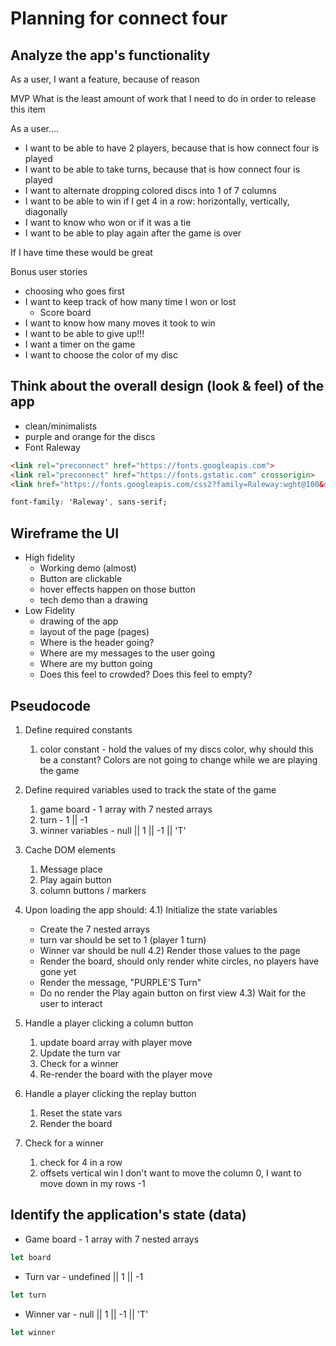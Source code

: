 # Planning for connect four

## Analyze the app's functionality

As a user, I want a feature, because of reason

MVP
    What is the least amount of work that I need to do in order to release this item

As a user....
- I want to be able to have 2 players, because that is how connect four is played
- I want to be able to take turns, because that is how connect four is played
- I want to alternate dropping colored discs into 1 of 7 columns
- I want to be able to win if I get 4 in a row: horizontally, vertically, diagonally
- I want to know who won or if it was a tie
- I want to be able to play again after the game is over

If I have time these would be great

Bonus user stories
- choosing who goes first
- I want to keep track of how many time I won or lost
  - Score board
- I want to know how many moves it took to win
- I want to be able to give up!!!
- I want a timer on the game
- I want to choose the color of my disc

## Think about the overall design (look & feel) of the app

- clean/minimalists
- purple and orange for the discs
- Font Raleway
```html
<link rel="preconnect" href="https://fonts.googleapis.com">
<link rel="preconnect" href="https://fonts.gstatic.com" crossorigin>
<link href="https://fonts.googleapis.com/css2?family=Raleway:wght@100&display=swap" rel="stylesheet">
```
```css
font-family: 'Raleway', sans-serif;
```

## Wireframe the UI

- High fidelity
  - Working demo (almost)
  - Button are clickable
  - hover effects happen on those button
  - tech demo than a drawing
- Low Fidelity
  - drawing of the app
  - layout of the page (pages)
  - Where is the header going?
  - Where are my messages to the user going
  - Where are my button going
  - Does this feel to crowded? Does this feel to empty?

## Pseudocode

1) Define required constants
   1) color constant - hold the values of my discs color, why should this be a constant? Colors are not going to change while we are playing the game

2) Define required variables used to track the state of the game
   1) game board - 1 array with 7 nested arrays
   2) turn - 1 || -1
   3) winner variables - null || 1 || -1 || 'T'

3) Cache DOM elements
   1) Message place
   2) Play again button
   3) column buttons / markers

4) Upon loading the app should:
  4.1) Initialize the state variables
    - Create the 7 nested arrays
    - turn var should be set to 1 (player 1 turn)
    - Winner var should be null
  4.2) Render those values to the page
    - Render the board, should only render white circles, no players have gone yet
    - Render the message, "PURPLE'S Turn"
    - Do no render the Play again button on first view
  4.3) Wait for the user to interact

1) Handle a player clicking a column button
   1) update board array with player move
   2) Update the turn var
   3) Check for a winner
   4) Re-render the board with the player move

2) Handle a player clicking the replay button
   1) Reset the state vars
   2) Render the board

3) Check for a winner
   1) check for 4 in a row
   2) offsets vertical win I don't want to move the column 0, I want to move down in my rows -1

## Identify the application's state (data)

- Game board - 1 array with 7 nested arrays
```js
let board
```
- Turn var - undefined || 1 || -1
```js
let turn
```
- Winner var - null || 1 || -1 || 'T'
```js
let winner
```